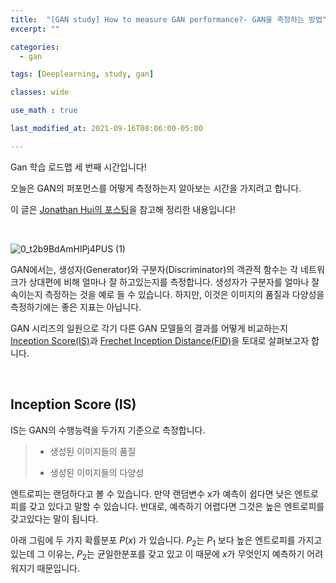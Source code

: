 ```yaml
---
title:  "[GAN study] How to measure GAN performance?- GAN을 측정하는 방법"
excerpt: ""

categories:
  - gan

tags: [Deeplearning, study, gan]

classes: wide

use_math : true

last_modified_at: 2021-09-16T08:06:00-05:00

---
```



Gan 학습 로드맵 세 번째 시간입니다!

오늘은 GAN의 퍼포먼스를 어떻게 측정하는지 알아보는 시간을 가지려고 합니다.

이 글은 [Jonathan Hui의 포스팅](https://jonathan-hui.medium.com/gan-how-to-measure-gan-performance-64b988c47732)을 참고해 정리한 내용입니다!

<br>

![0_t2b9BdAmHlPj4PUS (1)](https://user-images.githubusercontent.com/53431568/133721856-1a72a581-9082-47e8-afe2-6d88ebd9239f.jpg)



GAN에서는, 생성자(Generator)와 구분자(Discriminator)의 객관적 함수는 각 네트워크가 상대편에 비해 얼마나 잘 하고있는지를 측정합니다. 생성자가 구분자를 얼마나 잘 속이는지 측정하는 것을 예로 들 수 있습니다. 하지만, 이것은 이미지의 품질과 다양성을 측정하기에는 좋은 지표는 아닙니다.

GAN 시리즈의 일원으로 각기 다른 GAN 모델들의 결과를 어떻게 비교하는지 <u>Inception Score(IS)</u>과 <u>Frechet Inception Distance(FID)</u>을 토대로 살펴보고자 합니다. 

<br>

## Inception Score (IS)
IS는 GAN의 수행능력을 두가지 기준으로 측정합니다. 

> - 생성된 이미지들의 품질
> 
> - 생성된 이미지들의 다양성


엔트로피는 랜덤하다고 볼 수 있습니다. 만약 랜덤변수 x가 예측이 쉽다면 낮은 엔트로피를 갖고 있다고 말할 수 있습니다. 반대로, 예측하기 어렵다면 그것은 높은 엔트로피를 갖고있다는 말이 됩니다.

아래 그림에 두 가지 확률분포 $P(x)$ 가 있습니다. $P_2$는 $P_1$ 보다 높은 엔트로피를 가지고 있는데 그 이유는, $P_2$는 균일한분포를 갖고 있고 이 때문에 $x$가 무엇인지 예측하기 어려워지기 때문입니다.















